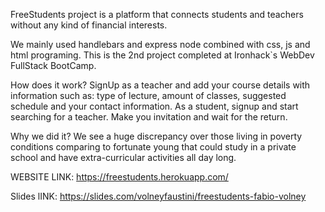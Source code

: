 FreeStudents project is a platform that connects students and teachers without any kind of financial interests. 

We mainly used handlebars and express node combined with css, js and html programing. This is the 2nd project completed at Ironhack`s WebDev FullStack BootCamp.

How does it work? 
SignUp as a teacher and add your course details with information such as: type of lecture, amount of classes, suggested schedule and your contact information.
As a student, signup and start searching for a teacher. Make you invitation and wait for the return.

Why we did it?
We see a huge discrepancy over those living in poverty conditions comparing to fortunate young 
that could study in a private school and have extra-curricular activities all day long.

WEBSITE LINK: https://freestudents.herokuapp.com/

Slides lINK: https://slides.com/volneyfaustini/freestudents-fabio-volney
